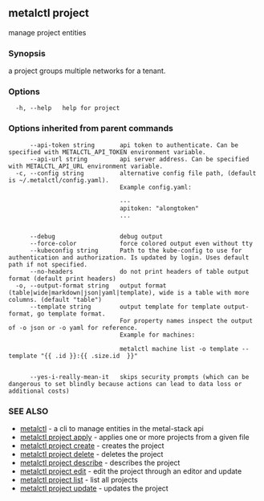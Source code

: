 ## metalctl project

manage project entities

### Synopsis

a project groups multiple networks for a tenant.

### Options

```
  -h, --help   help for project
```

### Options inherited from parent commands

```
      --api-token string       api token to authenticate. Can be specified with METALCTL_API_TOKEN environment variable.
      --api-url string         api server address. Can be specified with METALCTL_API_URL environment variable.
  -c, --config string          alternative config file path, (default is ~/.metalctl/config.yaml).
                               Example config.yaml:
                               
                               ---
                               apitoken: "alongtoken"
                               ...
                               
                               
      --debug                  debug output
      --force-color            force colored output even without tty
      --kubeconfig string      Path to the kube-config to use for authentication and authorization. Is updated by login. Uses default path if not specified.
      --no-headers             do not print headers of table output format (default print headers)
  -o, --output-format string   output format (table|wide|markdown|json|yaml|template), wide is a table with more columns. (default "table")
      --template string        output template for template output-format, go template format.
                               For property names inspect the output of -o json or -o yaml for reference.
                               Example for machines:
                               
                               metalctl machine list -o template --template "{{ .id }}:{{ .size.id  }}"
                               
                               
      --yes-i-really-mean-it   skips security prompts (which can be dangerous to set blindly because actions can lead to data loss or additional costs)
```

### SEE ALSO

* [metalctl](metalctl.md)	 - a cli to manage entities in the metal-stack api
* [metalctl project apply](metalctl_project_apply.md)	 - applies one or more projects from a given file
* [metalctl project create](metalctl_project_create.md)	 - creates the project
* [metalctl project delete](metalctl_project_delete.md)	 - deletes the project
* [metalctl project describe](metalctl_project_describe.md)	 - describes the project
* [metalctl project edit](metalctl_project_edit.md)	 - edit the project through an editor and update
* [metalctl project list](metalctl_project_list.md)	 - list all projects
* [metalctl project update](metalctl_project_update.md)	 - updates the project


